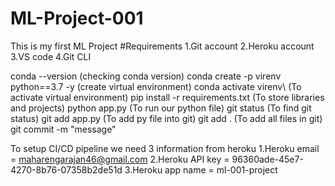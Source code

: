 # ML-Project-001
This is my first ML Project
#Requirements
1.Git account
2.Heroku account
3.VS code
4.Git CLI

conda --version (checking conda version)
conda create -p virenv python==3.7 -y (create virtual environment)
conda activate virenv\ (To activate virtual environment)
pip install -r requirements.txt (To store libraries and projects)
python app.py (To run our python file)
git status (To find git status)
git add app.py (To add py file into git)
git add . (To add all files in git)
git commit -m "message"


To setup CI/CD pipeline we need 3 information from heroku
1.Heroku email = maharengarajan46@gmail.com
2.Heroku API key = 96360ade-45e7-4270-8b76-07358b2de51d
3.Heroku app name = ml-001-project


